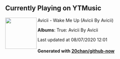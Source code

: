 ## Currently Playing on YTMusic

[<img align="left" width="100" src="https://lh3.googleusercontent.com/mr4i0Pv3d4IQl4elzyPRmk5wxD97aPmLtqp1Bade-m8fkVu6KDLEqCLsXqwGpbDWek1apWStMt_9G0w">](https://music.youtube.com/channel/UCuACQmW04T3v9Mz_1_suFYw)

Avicii - Wake Me Up (Avicii By Avicii)

**Albums**: True: Avicii By Avicii

Last updated at 08/07/2020 12:01

#### Generated with [20chan/github-now](https://github.com/20chan/github-now)


<!--
**20chan/20chan** is a ✨ _special_ ✨ repository because its `README.md` (this file) appears on your GitHub profile.

Here are some ideas to get you started:

- 🔭 I’m currently working on ...
- 🌱 I’m currently learning ...
- 👯 I’m looking to collaborate on ...
- 🤔 I’m looking for help with ...
- 💬 Ask me about ...
- 📫 How to reach me: ...
- 😄 Pronouns: ...
- ⚡ Fun fact: ...
-->
